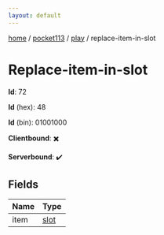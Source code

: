 ```yaml
---
layout: default
---
```


[home](/)  /  [pocket113](/protocol/pocket113)  /  [play](/protocol/pocket113/play)  /  replace-item-in-slot

# Replace-item-in-slot

**Id**: 72

**Id** (hex): 48

**Id** (bin): 01001000

**Clientbound**: ✖️

**Serverbound**: ✔️

## Fields

Name | Type
---|---
item | [slot](/protocol/pocket113/types/slot)


